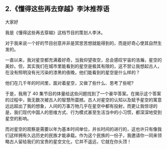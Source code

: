 ## 2.《懂得这些再去穿越》李沐推荐语
大家好


我是《懂得这些再去穿越》这档节目的策划人李沐。


对于我来说一个好的节目创意并非是冥思苦想就能得到的，而是好奇心使其自然生发的。


一直以来，我对星空都充满着好奇，当我仰望夜空，总会感叹宇宙的浩瀚，星空的美妙。但，其实我们在城市里能看到的星空是极其有限的，这不禁让我想起古人，在没有照明没有光污染的漆黑的夜晚，他们能看到的星空是什么样的？


他们在几千年的时间里，面对着星空，又做了些什么、思考了些呢?


于是，我用了 40 集节目的体量给这些问题找到了一个豪华答案。在揭示这个答案的过程中，我无数次被古人的智慧所震撼。古人对星空的认知以及赋予星空的寓意远远超出了我的想象，人间的万事万物几乎在星空中都有投射，而更让我惊讶的是，我们现代中国人的思维方式、行为模式甚至生活当中的小习惯，都深深地受到星空的影响。


而对星空的观察是需要以年为基本时间单位，并长时间的进行的，这也许只有像我们这样拥有久远历史的民族才能承载。作为这个民族的一份子，我邀请你一同来领略古人留给我们的宝贵的星空文化，它并不遥远，它就在你头顶！


 

